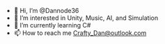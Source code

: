 - 👋 Hi, I’m @Dannode36
- 👀 I’m interested in Unity, Music, AI, and Simulation
- 🌱 I’m currently learning C#
- 📫 How to reach me Crafty_Dan@outlook.com

<!---
Dannode36/Dannode36 is a ✨ special ✨ repository because its `README.md` (this file) appears on your GitHub profile.
You can click the Preview link to take a look at your changes.
--->

